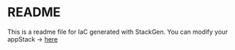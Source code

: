 # README
This is a readme file for IaC generated with StackGen.
You can modify your appStack -> [here](http://main.dev.stackgen.com/appstacks/f4cd890f-59c7-4ed8-beb3-aa0298eb22b5)
